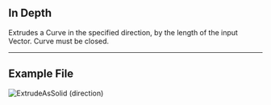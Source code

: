 ## In Depth
Extrudes a Curve in the specified direction, by the length of the input Vector. Curve must be closed.
___
## Example File

![ExtrudeAsSolid (direction)](./Autodesk.DesignScript.Geometry.Curve.ExtrudeAsSolid(direction)_img.jpg)

